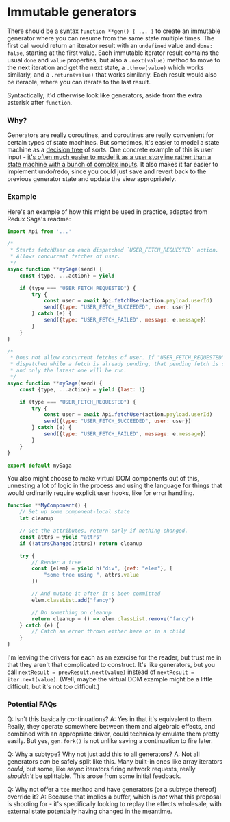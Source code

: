 # Immutable generators

There should be a syntax `function **gen() { ... }` to create an immutable generator where you can resume from the same state multiple times. The first call would return an iterator result with an `undefined` value and `done: false`, starting at the first value. Each immutable iterator result contains the usual `done` and `value` properties, but also a `.next(value)` method to move to the next iteration and get the next state, a `.throw(value)` which works similarly, and a `.return(value)` that works similarly. Each result would also be iterable, where you can iterate to the last result.

Syntactically, it'd otherwise look like generators, aside from the extra asterisk after `function`.

### Why?

Generators are really coroutines, and coroutines are really convenient for certain types of state machines. But sometimes, it's easier to model a state machine as a [decision tree](https://en.wikipedia.org/wiki/Decision_tree) of sorts. One concrete example of this is user input - [it's often much easier to model it as a user storyline rather than a state machine with a bunch of complex inputs](https://github.com/redux-saga/redux-saga). It also makes it far easier to implement undo/redo, since you could just save and revert back to the previous generator state and update the view appropriately.

### Example

Here's an example of how this might be used in practice, adapted from Redux Saga's readme:

```js
import Api from '...'

/*
 * Starts fetchUser on each dispatched `USER_FETCH_REQUESTED` action.
 * Allows concurrent fetches of user.
 */
async function **mySaga(send) {
    const {type, ...action} = yield

    if (type === "USER_FETCH_REQUESTED") {
        try {
            const user = await Api.fetchUser(action.payload.userId)
            send({type: "USER_FETCH_SUCCEEDED", user: user})
        } catch (e) {
            send({type: "USER_FETCH_FAILED", message: e.message})
        }
    }
}

/*
 * Does not allow concurrent fetches of user. If "USER_FETCH_REQUESTED" gets
 * dispatched while a fetch is already pending, that pending fetch is cancelled
 * and only the latest one will be run.
 */
async function **mySaga(send) {
    const {type, ...action} = yield {last: 1}

    if (type === "USER_FETCH_REQUESTED") {
        try {
            const user = await Api.fetchUser(action.payload.userId)
            send({type: "USER_FETCH_SUCCEEDED", user: user})
        } catch (e) {
            send({type: "USER_FETCH_FAILED", message: e.message})
        }
    }
}

export default mySaga
```

You also might choose to make virtual DOM components out of this, unnesting a lot of logic in the process and using the language for things that would ordinarily require explicit user hooks, like for error handling.

```js
function **MyComponent() {
    // Set up some component-local state
    let cleanup

    // Get the attributes, return early if nothing changed.
    const attrs = yield "attrs"
    if (!attrsChanged(attrs)) return cleanup

    try {
        // Render a tree
        const {elem} = yield h("div", {ref: "elem"}, [
            "some tree using ", attrs.value
        ])

        // And mutate it after it's been committed
        elem.classList.add("fancy")

        // Do something on cleanup
        return cleanup = () => elem.classList.remove("fancy")
    } catch (e) {
        // Catch an error thrown either here or in a child
    }
}
```

I'm leaving the drivers for each as an exercise for the reader, but trust me in that they aren't that complicated to construct. It's like generators, but you call `nextResult = prevResult.next(value)` instead of `nextResult = iter.next(value)`. (Well, maybe the virtual DOM example might be a little difficult, but it's not *too* difficult.)

### Potential FAQs

Q: Isn't this basically continuations?
A: Yes in that it's equivalent to them. Really, they operate somewhere between them and algebraic effects, and combined with an appropriate driver, could technically emulate them pretty easily. But yes, `gen.fork()` is not unlike saving a continuation to fire later.

Q: Why a subtype? Why not just add this to all generators?
A: Not all generators *can* be safely split like this. Many built-in ones like array iterators *could*, but some, like async iterators firing network requests, really *shouldn't* be splittable. This arose from some initial feedback.

Q: Why not offer a `tee` method and have generators (or a subtype thereof) override it?
A: Because that implies a buffer, which is *not* what this proposal is shooting for - it's specifically looking to replay the effects wholesale, with external state potentially having changed in the meantime.
